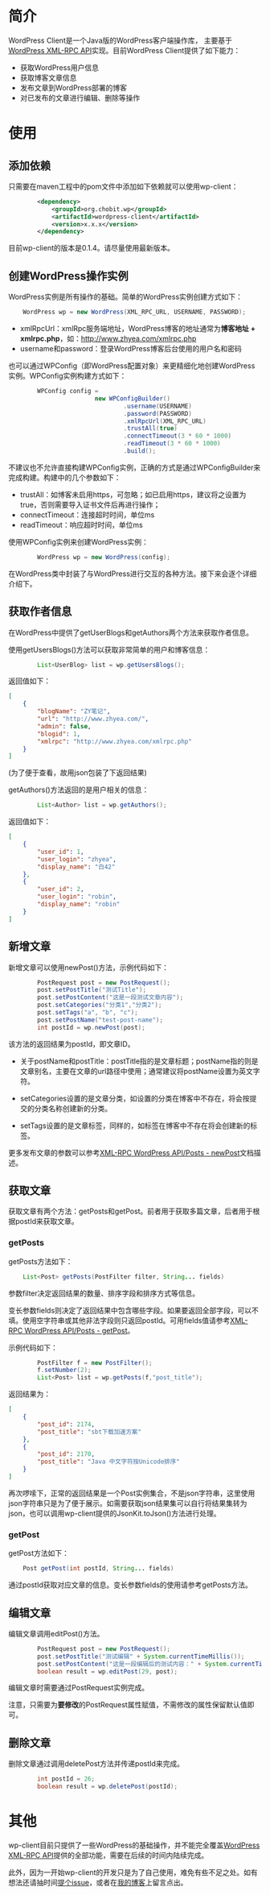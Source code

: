 # 简介
WordPress Client是一个Java版的WordPress客户端操作库， 主要基于[WordPress XML-RPC API](https://codex.wordpress.org/XML-RPC_WordPress_API)实现。目前WordPress Client提供了如下能力：

* 获取WordPress用户信息
* 获取博客文章信息
* 发布文章到WordPress部署的博客
* 对已发布的文章进行编辑、删除等操作

# 使用

## 添加依赖
只需要在maven工程中的pom文件中添加如下依赖就可以使用wp-client：

```xml
        <dependency>
            <groupId>org.chobit.wp</groupId>
            <artifactId>wordpress-client</artifactId>
            <version>x.x.x</version>
        </dependency>
```
目前wp-client的版本是0.1.4。请尽量使用最新版本。

## 创建WordPress操作实例

WordPress实例是所有操作的基础。简单的WordPress实例创建方式如下：
```java
    WordPress wp = new WordPress(XML_RPC_URL, USERNAME, PASSWORD);
```
* xmlRpcUrl：xmlRpc服务端地址，WordPress博客的地址通常为**博客地址 + xmlrpc.php**，如：http://www.zhyea.com/xmlrpc.php
* username和password：登录WordPress博客后台使用的用户名和密码

也可以通过WPConfig（即WordPress配置对象）来更精细化地创建WordPress实例。WPConfig实例构建方式如下：

```java
        WPConfig config =
                        new WPConfigBuilder()
                                .username(USERNAME)
                                .password(PASSWORD)
                                .xmlRpcUrl(XML_RPC_URL)
                                .trustAll(true)
                                .connectTimeout(3 * 60 * 1000)
                                .readTimeout(3 * 60 * 1000)
                                .build();
```

不建议也不允许直接构建WPConfig实例，正确的方式是通过WPConfigBuilder来完成构建。构建中的几个参数如下：

* trustAll：如博客未启用https，可忽略；如已启用https，建议将之设置为true，否则需要导入证书文件后再进行操作；
* connectTimeout：连接超时时间，单位ms
* readTimeout：响应超时时间，单位ms

使用WPConfig实例来创建WordPress实例：

```java
        WordPress wp = new WordPress(config);
```

在WordPress类中封装了与WordPress进行交互的各种方法。接下来会逐个详细介绍下。

## 获取作者信息

在WordPress中提供了getUserBlogs和getAuthors两个方法来获取作者信息。

使用getUsersBlogs()方法可以获取非常简单的用户和博客信息：
```java
        List<UserBlog> list = wp.getUsersBlogs();
```
返回值如下：
```json
[
    {
        "blogName": "ZY笔记",
        "url": "http://www.zhyea.com/",
        "admin": false,
        "blogid": 1,
        "xmlrpc": "http://www.zhyea.com/xmlrpc.php"
    }
]
```
(为了便于查看，故用json包装了下返回结果)

getAuthors()方法返回的是用户相关的信息：
```java
        List<Author> list = wp.getAuthors();
```
返回值如下：
```json
[
    {
        "user_id": 1,
        "user_login": "zhyea",
        "display_name": "白42"
    },
    {
        "user_id": 2,
        "user_login": "robin",
        "display_name": "robin"
    }
]
```

## 新增文章

新增文章可以使用newPost()方法，示例代码如下：  
```java
        PostRequest post = new PostRequest();
        post.setPostTitle("测试Title");
        post.setPostContent("这是一段测试文章内容");
        post.setCategories("分类1","分类2");
        post.setTags("a", "b", "c");
        post.setPostName("test-post-name");
        int postId = wp.newPost(post);
```
该方法的返回结果为postId，即文章ID。

* 关于postName和postTitle：postTitle指的是文章标题；postName指的则是文章别名，主要在文章的url路径中使用；通常建议将postName设置为英文字符。

* setCategories设置的是文章分类，如设置的分类在博客中不存在，将会按提交的分类名称创建新的分类。

* setTags设置的是文章标签，同样的，如标签在博客中不存在将会创建新的标签。

更多发布文章的参数可以参考[XML-RPC WordPress API/Posts - newPost](https://codex.wordpress.org/XML-RPC_WordPress_API/Posts#wp.newPost)文档描述。

## 获取文章

获取文章有两个方法：getPosts和getPost。前者用于获取多篇文章，后者用于根据postId来获取文章。

### getPosts

getPosts方法如下：
```java
    List<Post> getPosts(PostFilter filter, String... fields)
```
参数filter决定返回结果的数量、排序字段和排序方式等信息。  

变长参数fields则决定了返回结果中包含哪些字段。如果要返回全部字段，可以不填。使用空字符串或其他非法字段则只返回postId。可用fields值请参考[XML-RPC WordPress API/Posts - getPost](https://codex.wordpress.org/XML-RPC_WordPress_API/Posts#Return_Values)。

示例代码如下：
```java
        PostFilter f = new PostFilter();
        f.setNumber(2);
        List<Post> list = wp.getPosts(f,"post_title");
```

返回结果为：

```json
[
    {
        "post_id": 2174,
        "post_title": "sbt下载加速方案"
    },
    {
        "post_id": 2170,
        "post_title": "Java 中文字符按Unicode排序"
    }
]
```

再次啰嗦下，正常的返回结果是一个Post实例集合，不是json字符串，这里使用json字符串只是为了便于展示。如需要获取json结果集可以自行将结果集转为json，也可以调用wp-client提供的JsonKit.toJson()方法进行处理。

### getPost

getPost方法如下：

```java
    Post getPost(int postId, String... fields) 
```

通过postId获取对应文章的信息。变长参数fields的使用请参考getPosts方法。

## 编辑文章

编辑文章调用editPost()方法。

```java
        PostRequest post = new PostRequest();
        post.setPostTitle("测试编辑" + System.currentTimeMillis());
        post.setPostContent("这是一段编辑后的测试内容：" + System.currentTimeMillis());
        boolean result = wp.editPost(29, post);
```
编辑文章时需要通过PostRequest实例完成。

注意，只需要为**要修改**的PostRequest属性赋值，不需修改的属性保留默认值即可。

## 删除文章

删除文章通过调用deletePost方法并传递postId来完成。

```java
        int postId = 26;
        boolean result = wp.deletePost(postId);
```

# 其他

wp-client目前只提供了一些WordPress的基础操作，并不能完全覆盖[WordPress XML-RPC API](https://codex.wordpress.org/XML-RPC_WordPress_API)提供的全部功能，需要在后续的时间内陆续完成。  

此外，因为一开始wp-client的开发只是为了自己使用，难免有些不足之处。如有想法还请抽时间[提个issue](https://github.com/zhyea/wordpress-client/issues)，或者在[我的博客](http://www.zhyea.com)上留言点出。
